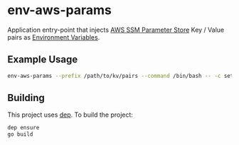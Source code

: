 # env-aws-params
Application entry-point that injects [AWS SSM Parameter Store](https://docs.aws.amazon.com/systems-manager/latest/userguide/systems-manager-paramstore.html) 
Key / Value pairs as [Environment Variables](https://en.wikipedia.org/wiki/Environment_variable).

## Example Usage

```bash
env-aws-params --prefix /path/to/kv/pairs --command /bin/bash -- -c set
```

## Building
This project uses [dep](http://github.com/golang/dep). To build the project:

```bash
dep ensure
go build
```